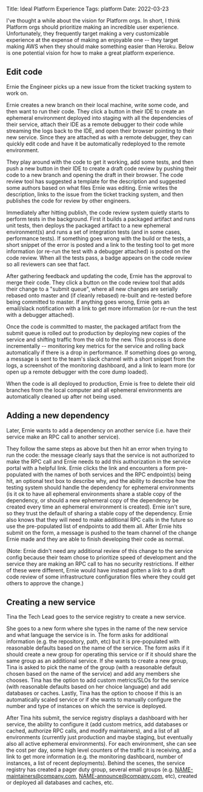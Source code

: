 Title: Ideal Platform Experience
Tags: platform
Date: 2022-03-23

I've thought a while about the vision for Platform orgs. In short, I think
Platform orgs should prioritize making an incredible user experience.
Unfortunately, they frequently target making a very customizable experience at
the expense of making an enjoyable one -- they target making AWS when they
should make something easier than Heroku. Below is one potential vision for how
to make a great platform experience.

##  Edit code

Ernie the Engineer picks up a new issue from the ticket tracking system to work on. 

Ernie creates a new branch on their local machine, write some code, and then want to run their code. They click a button in their IDE to create an ephemeral environment deployed into staging with all the dependencies of their service, attach their IDE as a remote debugger to their code while streaming the logs back to the IDE, and open their browser pointing to their new service. Since they are attached as with a remote debugger, they can quickly edit code and have it be automatically redeployed to the remote environment.

They play around with the code to get it working, add some tests, and then push a new button in their IDE to create a draft code review by pushing their code to a new branch and opening the draft in their browser. The code review tool has suggested a template for the description and suggested some authors based on what files Ernie was editing. Ernie writes the description, links to the issue from the ticket tracking system, and then publishes the code for review by other engineers.

Immediately after hitting publish, the code review system quietly starts to perform tests in the background. First it builds a packaged artifact and runs unit tests, then deploys the packaged artifact to a new ephemeral environment(s) and runs a set of integration tests (and in some cases, performance tests). If something goes wrong with the build or the tests, a short snippet of the error is posted and a link to the testing tool to get more information (or re-run the test with a debugger attached) is posted on the code review. When all the tests pass, a badge appears on the code review so all reviewers can see that fact.

After gathering feedback and updating the code, Ernie has the approval to merge their code. They click a button on the code review tool that adds their change to a "submit queue", where all new changes are serially rebased onto master and (if cleanly rebased) re-built and re-tested before being committed to master. If anything goes wrong, Ernie gets an email/slack notification with a link to get more information (or re-run the test with a debugger attached).

Once the code is committed to master, the packaged artifact from the submit queue is rolled out to production by deploying new copies of the service and shifting traffic from the old to the new. This process is done incrementally -- monitoring key metrics for the service and rolling back automatically if there is a drop in performance. If something does go wrong, a message is sent to the team's slack channel with a short snippet from the logs, a screenshot of the monitoring dashboard, and a link to learn more (or open up a remote debugger with the core dump loaded). 

When the code is all deployed to production, Ernie is free to delete their old branches from the local computer and all ephemeral environments are automatically cleaned up after not being used. 

## Adding a new dependency

Later, Ernie wants to add a dependency on another service (i.e. have their service make an RPC call to another service). 

They follow the same steps as above but then hit an error when trying to run the code: the message clearly says that the service is not authorized to make the RPC call and Ernie needs to add this authorization in the service portal with a helpful link. Ernie clicks the link and encounters a form pre-populated with the names of both services and the RPC endpoint(s) being hit, an optional text box to describe why, and the ability to describe how the testing system should handle the dependency for ephemeral environments (is it ok to have all ephemeral environments share a stable copy of the dependency, or should a new ephemeral copy of the dependency be created every time an ephemeral environment is created). Ernie isn't sure, so they trust the default of sharing a stable copy of the dependency. Ernie also knows that they will need to make additional RPC calls in the future so use the pre-populated list of endpoints to add them all. After Ernie hits submit on the form, a message is pushed to the team channel of the change Ernie made and they are able to finish developing their code as normal.

(Note: Ernie didn't need any additional review of this change to the service config because their team chose to prioritize speed of development and the service they are making an RPC call to has no security restrictions. If either of these were different, Ernie would have instead gotten a link to a draft code review of some infrastructure configuration files where they could get others to approve the change.)

## Creating a new service

Tina the Tech Lead goes to the service registry to create a new service. 

She goes to a new form where she types in the name of the new service and what language the service is in. The form asks for additional information (e.g. the repository, path, etc) but it is pre-populated with reasonable defaults based on the name of the service. The form asks if it should create a new group for operating this service or if it should share the same group as an additional service. If she wants to create a new group, Tina is asked to pick the name of the group (with a reasonable default chosen based on the name of the service) and add any members she chooses. Tina has the option to add custom metrics/SLOs for the service (with reasonable defaults based on her choice language) and add databases or caches. Lastly, Tina has the option to choose if this is an automatically scaled service or if she wants to manually configure the number and type of instances on which the service is deployed.

After Tina hits submit, the service registry displays a dashboard with her service, the ability to configure it (add custom metrics, add databases or cached, authorize RPC calls, and modify maintainers), and a list of all environments (currently just production and maybe staging, but eventually also all active ephemeral environments). For each environment, she can see the cost per day, some high level counters of the traffic it is receiving, and a link to get more information (e.g. the monitoring dashboard, number of instances, a list of recent deployments). Behind the scenes, the service registry has created a pager duty group, several email groups (e.g. NAME-maintainers@company.com, NAME-announce@company.com, etc), created or deployed all databases and caches, etc.
